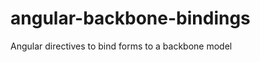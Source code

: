 angular-backbone-bindings
=========================

Angular directives to bind forms to a backbone model
